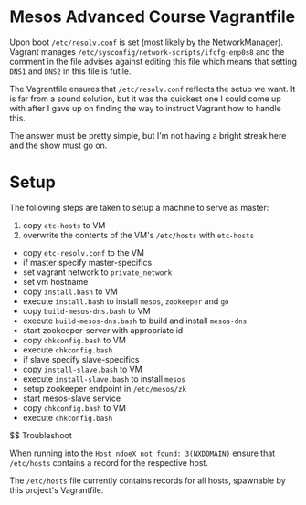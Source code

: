 # Mesos Advanced Course Vagrantfile

Upon boot `/etc/resolv.conf` is set (most likely by the NetworkManager).
Vagrant manages `/etc/sysconfig/network-scripts/ifcfg-enp0s8` and the comment
in the file advises against editing this file which means that setting `DNS1`
and `DNS2` in this file is futile.


The Vagrantfile ensures that `/etc/resolv.conf` reflects the setup we want.
It is far from a sound solution, but it was the quickest one I could come up
with after I gave up on finding the way to instruct Vagrant how to handle this.

The answer must be pretty simple, but I'm not having a bright streak here and
the show must go on.


# Setup
The following steps are taken to setup a machine to serve as master:

 1. copy `etc-hosts` to VM
 2. overwrite the contents of the VM's `/etc/hosts` with `etc-hosts`
 -  copy `etc-resolv.conf` to the VM
 -  if master specify master-specifics
   - set vagrant network to `private_network`
   - set vm hostname
   - copy `install.bash` to VM
   - execute `install.bash` to install `mesos`, `zookeeper` and `go`
   - copy `build-mesos-dns.bash` to VM
   - execute `build-mesos-dns.bash` to build and install `mesos-dns`
   - start zookeeper-server with appropriate id
   - copy `chkconfig.bash` to VM
   - execute `chkconfig.bash`
 -  if slave specify slave-specifics
   - copy `install-slave.bash` to VM
   - execute `install-slave.bash` to install `mesos`
   - setup zookeeper endpoint in `/etc/mesos/zk`
   - start mesos-slave service
   - copy `chkconfig.bash` to VM
   - execute `chkconfig.bash`

$$ Troubleshoot

When running into the ```Host ndoeX not found: 3(NXDOMAIN)``` ensure
that `/etc/hosts` contains a record for the respective host.

The `/etc/hosts` file currently contains records for all hosts, spawnable by
this project's Vagrantfile.

